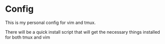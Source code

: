 # Config

This is my personal config for vim and tmux. 

There will be a quick install script that will get the necessary things installed for both tmux and vim
